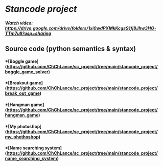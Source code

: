 # *Stancode project*

##### Watch video: https://drive.google.com/drive/folders/1xi0wdPXMkKcgsS1fj8Jhw3HO-TTm7ull?usp=sharing

## Source code (python semantics & syntax)
#### *[Boggle game] (https://github.com/ChChLance/sc_project/tree/main/stancode_project/boggle_game_solver)
#### *[Breakout game] (https://github.com/ChChLance/sc_project/tree/main/stancode_project/break_out_game)
#### *[Hangman game]  (https://github.com/ChChLance/sc_project/tree/main/stancode_project/hangman_game)
#### *[My photoshop]  (https://github.com/ChChLance/sc_project/tree/main/stancode_project/my_phothoshop)
#### *[Name searching system]  (https://github.com/ChChLance/sc_project/tree/main/stancode_project/name_searching_system)

